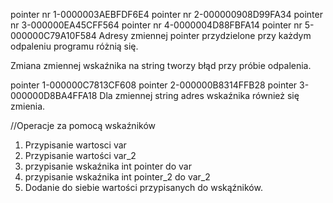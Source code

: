 pointer nr 1-0000003AEBFDF6E4
pointer nr 2-000000908D99FA34
pointer nr 3-000000EA45CFF564
pointer nr 4-0000004D88FBFA14
pointer nr 5-000000C79A10F584
Adresy zmiennej pointer przydzielone przy każdym odpaleniu programu różnią się.

Zmiana zmiennej wskaźnika na string tworzy błąd przy próbie odpalenia.


pointer 1-000000C7813CF608
pointer 2-000000B8314FFB28
pointer 3-000000D8BA4FFA18
Dla zmiennej string adres wskaźnika również się zmienia.

//Operacje za pomocą wskaźników
1. Przypisanie wartosci var
2. Przypisanie wartości var_2
3. przypisanie wskaźnika int  pointer do var
4. przypisanie wskaźnika int pointer_2 do var_2
5. Dodanie do siebie wartości przypisanych do wskąźników.